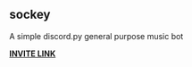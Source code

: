 ## sockey

A simple discord.py general purpose music bot


[**INVITE LINK**](https://discord.com/api/oauth2/authorize?client_id=916685474364534805&permissions=275147647024&scope=bot%20applications.commands)

